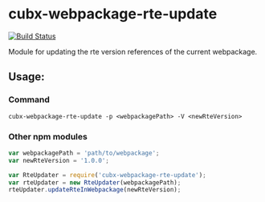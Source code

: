 # cubx-webpackage-rte-update

[![Build Status](https://travis-ci.org/cubbles/cubx-webpackage-rte-update.svg?branch=master)](https://travis-ci.org/cubbles/cubx-webpackage-rte-update)

Module for updating the rte version references of the current webpackage.

## Usage: 
### Command
```
cubx-webpackage-rte-update -p <webpackagePath> -V <newRteVersion>
```

### Other npm modules

```javascript
var webpackagePath = 'path/to/webpackage';
var newRteVersion = '1.0.0';

var RteUpdater = require('cubx-webpackage-rte-update');
var rteUpdater = new RteUpdater(webpackagePath);
rteUpdater.updateRteInWebpackage(newRteVersion);
```